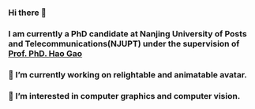 ### Hi there 👋
### I am currently a PhD candidate at Nanjing University of Posts and Telecommunications(NJUPT) under the supervision of [Prof. PhD. Hao Gao](https://yjs.njupt.edu.cn/dsgl/nocontrol/college/dsfcxq.htm?dsJbxxId=9B9D05C52BC62DCFE050007F01006EFE)
### 🔭 I’m currently working on relightable and animatable avatar.
### 🌱 I’m interested in computer graphics and computer vision.
<!--
**JiatengLiu/JiatengLiu** is a ✨ _special_ ✨ repository because its `README.md` (this file) appears on your GitHub profile.

Here are some ideas to get you started:

- 🔭 I’m currently working on ...
- 🌱 I’m currently learning ...
- 👯 I’m looking to collaborate on ...
- 🤔 I’m looking for help with ...
- 💬 Ask me about ...
- 📫 How to reach me: ...
- 😄 Pronouns: ...
- ⚡ Fun fact: ...
-->
